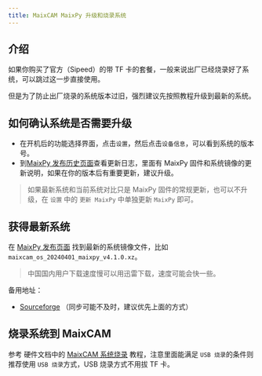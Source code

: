 ```yaml
---
title: MaixCAM MaixPy 升级和烧录系统
---
```


## 介绍

如果你购买了官方（Sipeed）的带 TF 卡的套餐，一般来说出厂已经烧录好了系统，可以跳过这一步直接使用。

但是为了防止出厂烧录的系统版本过旧，强烈建议先按照教程升级到最新的系统。


## 如何确认系统是否需要升级

* 在开机后的功能选择界面，点击`设置`，然后点击`设备信息`，可以看到系统的版本号。
* 到[MaixPy 发布历史页面](https://github.com/sipeed/MaixPy/releases)查看更新日志，里面有 MaixPy 固件和系统镜像的更新说明，如果在你的版本后有重要更新，建议升级。
> 如果最新系统和当前系统对比只是 MaixPy 固件的常规更新，也可以不升级，在 `设置` 中的 `更新 MaixPy` 中单独更新 `MaixPy` 即可。


## 获得最新系统

在 [MaixPy 发布页面](https://github.com/sipeed/MaixPy/releases) 找到最新的系统镜像文件，比如`maixcam_os_20240401_maixpy_v4.1.0.xz`。
> 中国国内用户下载速度慢可以用迅雷下载，速度可能会快一些。

备用地址：
* [Sourceforge](https://sourceforge.net/projects/maixpy/files/) （同步可能不及时，建议优先上面的方式）


## 烧录系统到 MaixCAM

参考 硬件文档中的 [MaixCAM 系统烧录](https://wiki.sipeed.com/hardware/zh/maixcam/os.html) 教程，注意里面能满足 `USB 烧录`的条件则推荐使用 `USB 烧录`方式，USB 烧录方式不用拔 TF 卡。

